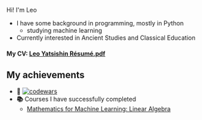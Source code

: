 Hi! I'm Leo
- I have some background in programming, mostly in Python
    - studying machine learning
- Currently interested in Ancient Studies and Classical Education
#### My CV: [Leo Yatsishin Résumé.pdf](https://raw.githubusercontent.com/levYatsishin/levYatsishin/main/Leo_Yatsisishin_resume.pdf)

## My achievements 
- **🧶** [![codewars](https://www.codewars.com/users/levYatsishin/badges/small)](https://www.codewars.com/users/levYatsishin)
- **📚** Courses I have successfully completed
  - [Mathematics for Machine Learning: Linear Algebra](https://www.coursera.org/account/accomplishments/certificate/7GNY474L6F3J)
